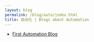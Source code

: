 ```yaml
---
layout: blog
permalink: /blog/auto/index.html
title: 自动化 | Blogs about Automation
---
```


- [First Automation Blog](https://ccy23thu.github.io/blog/2024/06/28/firstAutoBlog)
